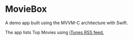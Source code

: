# MovieBox

A demo app built using the MVVM-C architecture with Swift.

The app lists Top Movies using [iTunes RSS feed.](https://rss.itunes.apple.com/en-us)
